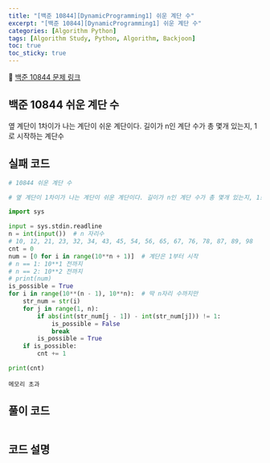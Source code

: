 ```yaml
---
title: "[백준 10844][DynamicProgramming1] 쉬운 계단 수"
excerpt: "[백준 10844][DynamicProgramming1] 쉬운 계단 수"
categories: [Algorithm Python]
tags: [Algorithm Study, Python, Algorithm, Backjoon]
toc: true
toc_sticky: true
---
```


📌 [백준 10844 문제 링크](https://www.acmicpc.net/problem/10844) <br>

## 백준 10844 쉬운 계단 수

옆 계단이 1차이가 나는 계단이 쉬운 계단이다. 길이가 n인 계단 수가 총 몇개 있는지, 1로 시작하는 계단수

## 실패 코드

```python
# 10844 쉬운 계단 수

# 옆 계단이 1차이가 나는 계단이 쉬운 계단이다. 길이가 n인 계단 수가 총 몇개 있는지, 1로 시작하는 계단수

import sys

input = sys.stdin.readline
n = int(input())  # n 자리수
# 10, 12, 21, 23, 32, 34, 43, 45, 54, 56, 65, 67, 76, 78, 87, 89, 98
cnt = 0
num = [0 for i in range(10**n + 1)]  # 계단은 1부터 시작
# n == 1: 10**1 전까지
# n == 2: 10**2 전까지
# print(num)
is_possible = True
for i in range(10**(n - 1), 10**n):  # 딱 n자리 수까지만
    str_num = str(i)
    for j in range(1, n):
        if abs(int(str_num[j - 1]) - int(str_num[j])) != 1:
            is_possible = False
            break
        is_possible = True
    if is_possible:
        cnt += 1

print(cnt)
```

`메모리 초과`

## 풀이 코드

```python

```

## 코드 설명
